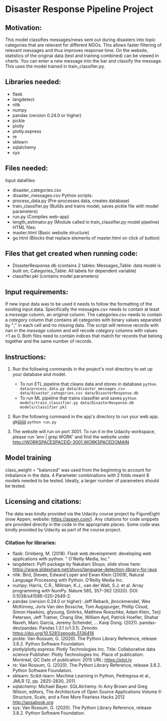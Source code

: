 # Disaster Response Pipeline Project


## Motivation:
This model classifies messages/news sent out during disasters into topic categories that are relevant for different NGOs. This allows faster filtering of relevant messages and thus improves response time.
On the website, statistics of the original data (test and training combined) can be viewed in charts. You can enter a new message into the bar and classify the message. This uses the model trained in train_classifier.py.


## Libraries needed:
* flask
* langdetect
* nltk
* numpy
* pandas (version 0.24.0 or higher)
* pickle
* plotly
* plotly.express
* re
* sklearn
* sqlalchemy
* sys


## Files needed:
Input datafiles: 
- disaster_categories.csv
- disaster_messages.csv
Python scripts:
- process_data.py (Pre-processes data, creates database)
- train_classifier.py (Builds and trains model, saves pickle file with model parameters)
- run.py (Compiles web-app)
- length_estimator.py (Module called in train_classifier.py model pipeline)
HTML files:
- master.html (Basic website structure)
- go.html (Blocks that replace elements of master.html on click of button)


## Files that get created when running code:
- DisasterResponse.db (contains 2 tables: Messages_Table: data model is built on; Categories_Table: All labels for dependent variable)
- classifier.pkl (contains model parameters)


## Input requirements:
If new input data was to be used it needs to follow the formatting of the existing input data. Specifically the messages.csv needs to contain at least a *message* column, an *original* column. The categories.csv needs to contain a *category* column that contains all categories with binary values separated by ";" in each cell and no missing data. The script will remove records with nan in the *message* column and will recode *category* columns with values >1 as 0. Both files need to contain indices that match for records that belong together and the same number of records.


## Instructions:
1. Run the following commands in the project's root directory to set up your database and model.

    - To run ETL pipeline that cleans data and stores in database
        `python data/process_data.py data/disaster_messages.csv data/disaster_categories.csv data/DisasterResponse.db`
    - To run ML pipeline that trains classifier and saves
        `python models/train_classifier.py data/DisasterResponse.db models/classifier.pkl`

2. Run the following command in the app's directory to run your web app. gkjjjjjjjj
    `python run.py`

3. The website will run on port 3001. To run it in the Udacity workspace, please run 'env | grep WORK' and find the website under http://WORKSPACESPACEID-3001.WORKSPACEDOMAIN

## Model training
class_weight = "balanced" was used from the beginning to account for imbalance in the data.
4 Parameter combinations with 2 folds meant 8 models needed to be tested.
Ideally, a larger number of parameters should be tested.

## Licensing and citations:
The data was kindly provided via the Udacity course project by FigureEight (now Appen; website: https://appen.com/).
Any citations for code snippets are provided directly in the code in the appropriate places.
Some code was kindly provided by Udacity as part of the course project.

### Citation for libraries:
* flask: Grinberg, M. (2018). Flask web development: developing web applications with python. " O&#x27;Reilly Media, Inc."
* langdetect: PyPi package by Nakatani Shuyo, slide show here: https://www.slideshare.net/shuyo/language-detection-library-for-java
* nltk: Bird, Steven, Edward Loper and Ewan Klein (2009), Natural Language Processing with Python. O’Reilly Media Inc.
* numpy: Harris, C.R., Millman, K.J., van der Walt, S.J. et al. Array programming with NumPy. Nature 585, 357–362 (2020). DOI: 0.1038/s41586-020-2649-2. 
* pandas (version 0.24.0 or higher): Jeff Reback, jbrockmendel, Wes McKinney, Joris Van den Bossche, Tom Augspurger, Phillip Cloud, Simon Hawkins, gfyoung, Sinhrks, Matthew Roeschke, Adam Klein, Terji Petersen, Jeff Tratner, Chang She, William Ayd, Patrick Hoefler, Shahar Naveh, Marc Garcia, Jeremy Schendel, … Kaiqi Dong. (2021). pandas-dev/pandas: Pandas 1.3.1 (v1.3.1). Zenodo. https://doi.org/10.5281/zenodo.5136416
* pickle: Van Rossum, G. (2020). The Python Library Reference, release 3.8.2. Python Software Foundation.
* plotly/plotly.express: Plotly Technologies Inc. Title: Collaborative data science Publisher: Plotly Technologies Inc. Place of publication: Montréal, QC Date of publication: 2015 URL: https://plot.ly
* re: Van Rossum, G. (2020). The Python Library Reference, release 3.8.2. Python Software Foundation.
* sklearn: Scikit-learn: Machine Learning in Python, Pedregosa et al., JMLR 12, pp. 2825-2830, 2011.
* sqlalchemy: Michael Bayer. SQLAlchemy. In Amy Brown and Greg Wilson, editors, The Architecture of Open Source Applications Volume II: Structure, Scale, and a Few More Fearless Hacks 2012 http://aosabook.org
* sys: Van Rossum, G. (2020). The Python Library Reference, release 3.8.2. Python Software Foundation.



